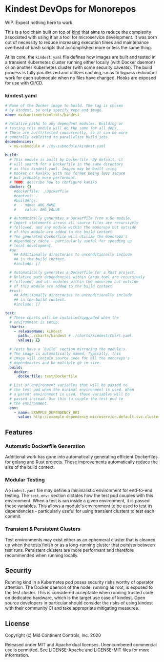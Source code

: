# Kindest DevOps for Monorepos

WIP. Expect nothing here to work.

This is a toolchain built on top of [kind](https://github.com/kubernetes-sigs/kind) that aims to reduce the complexity associated with using it as a tool for microservice development. It was born out of necessity to reduce increasing execution times and maintenance overhead of bash scripts that accomplished more or less the same thing.

At its core, the `kindest.yaml` file defines how images are built and tested in a transient Kubernetes cluster running either locally (with Docker daemon) or on another Kubernetes cluster (with some security caveats). The build process is fully parallelized and utilizes caching, so as to bypass redundant work for each submodule when no files have changed. Hooks are exposed for use with CI/CD.

### kindest.yaml
```yaml
# Name of the Docker image to build. The tag is chosen
# by kindest, so only specify repo and image.
name: midcontinentcontrols/kindest

# Relative paths to any dependent modules. Building or
# testing this module will do the same for all deps.
# These are built/tested concurrently, so it can be more
# generally exploited to parallelize build jobs.
dependencies:
  - my-submodule # ./my-submodule/kindest.yaml

build:
  # This module is built by Dockerfile. By default, it
  # will search for a Dockerfile in the same directory
  # as this kindest.yaml. Images may be built using
  # Docker or kaniko, with the former being less secure
  # but probably more performant.
  # TODO: describe how to configure kaniko
  docker: {}
    #dockerfile: ./Dockerfile
    #context: .
    #buildArgs:
    #  - name: ARG_NAME
    #    value: ARG_VALUE

  # Automatically generates a Dockerfile from a Go module.
  # Import statements across all source files are recursively
  # followed, and any module within the monorepo but outside
  # of this module are added to the build context.
  # The generated Dockerfile will utilize the monorepo's
  # dependency cache - particularly useful for speeding up
  # local development.
  #go:
    ## Additionally directories to unconditionally include
    ## in the build context.
    #include: []

  # Automatically generates a Dockerfile for a Rust project.
  # Relative path dependencies within Cargo.toml are recursively
  # followed, and all modules within the monorepo but outside
  # of this module are added to the build context.
  #rust:
    ## Additionally directories to unconditionally include
    ## in the build context.
    #include: []

test:
  # These charts will be installed/upgraded when the
  # environment is setup.
  charts:
    - releaseName: kindest
      path: ./charts/kindest # ./charts/kindest/Chart.yaml
      values: {}

  # Tests have a `build` section mirroring the module's.
  # The image is automatically named. Typically, this
  # image will contain source code for all the monorepo's
  # dependencies and be multiple gb in size. 
  build:
    docker:
      dockerfile: test/Dockerfile

  # List of environment variables that will be passed to
  # the test pod when the minimal environment is used. When
  # a parent environment is used, those variables will be
  # passed instead. Use this to couple the test pod to
  # the environment.
  env:
    - name: EXAMPLE_DEPENDENCY_URI
      value: http://example-dependency-microservice.default.svc.cluster.local:5000
```

## Features

### Automatic Dockerfile Generation
Additional work has gone into automatically generating efficient Dockerfiles for golang and Rust projects. These improvements automatically reduce the size of the build context.

### Modular Testing
A `kindest.yaml` file may define a minimalistic environment for end-to-end testing. The `test.env:` section dictates how the test pod couples with this environment. When a test is ran inside a given environment, it is passed these variables. This allows a module's environment to be used to test its dependencies - particularly useful for using transient clusters to test each commit.

### Transient & Persistent Clusters
Test environments may exist either as an ephemeral cluster that is cleaned up when the tests finish or as a long-running cluster that persists between test runs. Persistent clusters are more performant and therefore recommended when running locally.

## Security
Running kind in a Kubernetes pod poses security risks worthy of operator attention. The Docker daemon of the node, running as root, is exposed to the test cluster. This is considered acceptable when running trusted code on dedicated hardware, which is the target use case of kindest. Open source developers in particular should consider the risks of using kindest with their community CI and take appropriate mitigating measures. 

## License
Copyright (c) Mid Continent Controls, Inc. 2020

Released under MIT and Apache dual licenses. Unencumbered commercial use is permitted. See LICENSE-Apache and LICENSE-MIT files for more information.
